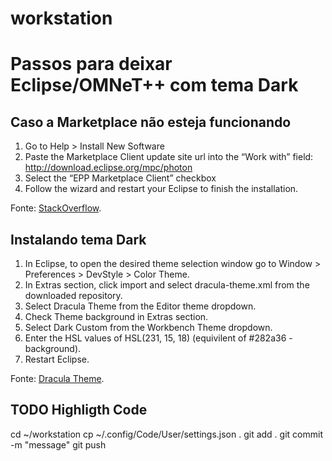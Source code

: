 # workstation

# Passos para deixar Eclipse/OMNeT++ com tema Dark

## Caso a Marketplace não esteja funcionando

1. Go to Help > Install New Software
2. Paste the Marketplace Client update site url into the “Work with” field: http://download.eclipse.org/mpc/photon
3. Select the “EPP Marketplace Client” checkbox
4. Follow the wizard and restart your Eclipse to finish the installation.

Fonte: [StackOverflow](https://stackoverflow.com/questions/51075843/eclipse-photon-eclipse-marketplace-not-launching).

## Instalando tema Dark

1. In Eclipse, to open the desired theme selection window go to Window > Preferences > DevStyle > Color Theme.
2. In Extras section, click import and select dracula-theme.xml from the downloaded repository.
3. Select Dracula Theme from the Editor theme dropdown.
4. Check Theme background in Extras section.
5. Select Dark Custom from the Workbench Theme dropdown.
6. Enter the HSL values of HSL(231, 15, 18) (equivilent of #282a36 - background).
7. Restart Eclipse.

Fonte: [Dracula Theme](https://draculatheme.com/eclipse).

## TODO Highligth Code

cd ~/workstation
cp ~/.config/Code/User/settings.json .
git add .
git commit -m "message"
git push
